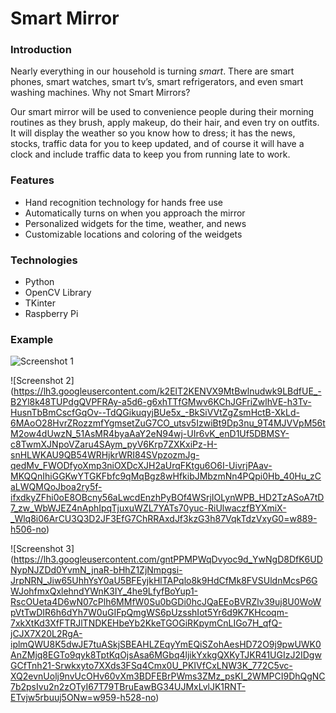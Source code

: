# Smart Mirror

### Introduction
Nearly everything in our household is turning *smart*. There are smart phones, smart watches, smart tv’s, smart refrigerators, and even smart washing machines. Why not Smart Mirrors?

Our smart mirror will be used to convenience people during their morning routines as they brush, apply makeup, do their hair, and even try on outfits. It will display the weather so you know how to dress; it has the news, stocks, traffic data for you to keep updated, and of course it will have a clock and include traffic data to keep you from running late to work.

### Features
- Hand recognition technology for hands free use
- Automatically turns on when you approach the mirror
- Personalized widgets for the time, weather, and news
- Customizable locations and coloring of the weidgets

### Technologies
- Python
- OpenCV Library
- TKinter
- Raspberry Pi

### Example
![Screenshot 1](https://lh3.googleusercontent.com/bMjpvurkiEtT8em2Rol3vYh-2rS2Fv9nwRGTmjZ2xwf7IerykHJWh9TRsHL409wllN0cx35GUSJ62LF3wBg-sq4bTCRuxq-GG5Vlq01nGF1yAYcY6CPPx1PdjGZD8xX99ZLioDYOuMDOQIkbYN1G5s3QdTVIpNTXv3bTBuSwgXYi3eemPxt0GwvokGxMkFkECjzkLM3N4flS2ps3832ooiAk2RZ4yjOyzJ0YM7u1-75heCv7H-ag3IVzz-h_jZXBhk89kCh-pxZPL-6Rh2OQgzEk9k0u2xp9G70p5FNRnjE5ATOwPx5f5DiATljtW4twBHZAoMfCgQPx58UlRqs9jDK3cEH-RnfZY1s-M58mnbgjSV4USB75EeJn1ICYviD5SxxIwTfb4bPkXSy12d7D1y6bv2VuVoAGYe07-EIaRsAZSn_GxwpIYT-aF_wUE49ZehcF50xYtKKuKRLjBu-Hi9PuJ5PfbTTyVTbj7J0bANUtROv0OV4oSWT6bI_-dFse_e9EGSlzmMIvM7cFt1W9tEV_lHfJqNIb2Y6HMLcLBQETWZhesPZsXhAnPXKi6lbxNrqq8tBPtZZMIu8-0x5707Y2anTUhkP0ETdzzLBF_KAFKRI=w1079-h611-no)

![Screenshot 2] (https://lh3.googleusercontent.com/k2ElT2KENVX9MtBwlnudwk9LBdfUE_-B2Yl8k48TUPdgQVPFRAy-a5d6-g6xhTTfGMwv6KChJGFriZwlhVE-h3Tv-HusnTbBmCscfGqOv--TdQGikuqyjBUe5x_-BkSiVVtZgZsmHctB-XkLd-6MAoO28HvrZRozzmfYgmsetZuG7CO_utsv5IzwiBt9Dp3nu_9T4MJVVpM56tM2ow4dUwzN_51AsMR4byaAaY2eN94wj-UIr6vK_enD1Uf5DBMSY-c8TwmXJNpoVZaru4SAym_pyV6Krp7ZXKxiPz-H-snHLWKAU9QB54WRHjkrWRI84SVpzozmJg-qedMv_FWODfyoXmp3niOXDcXJH2aUrqFKtgu6O6I-UivrjPAav-MKQQnIhiGGKwYTGKFbfc9qMqBgz8wHfkibJMbzmNn4PQpi0Hb_40Hu_zCaLWQMQoJboa2ry5f-ifxdkyZFhi0oE8OBcny56aLwcdEnzhPyBOf4WSrjIOLynWPB_HD2TzASoA7tD7_zw_WbWJEZ4nAphIpqTjuxuWZL7YATs70yuc-RiUlwaczfBYXmiX-_Wlq8i06ArCU3Q3D2JF3EfG7ChRRAxdJf3kzG3h87VqkTdzVxyG0=w889-h506-no)

![Screenshot 3] (https://lh3.googleusercontent.com/gntPPMPWqDvyoc9d_YwNgD8DfK6UDNypNJZDd0YvmN_jnaR-bHhZ1ZjNmpgsi-JrpNRN_Jiw65UhhYsY0aU5BFEyjkHlTAPqlo8k9HdCfMk8FVSUldnMcsP6GWJohfmxQxlehndYWnK3IY_4he9LfyfBoYup1-RscOUeta4D6wN07cPlh6MMfW0Su0bGDi0hcJQaEEoBVRZlv39uj8U0WoWpVtTwDIR6h6dYh7W0uGIFpQmgWS6pUzsshIot5Yr6d9K7KHcoqm-7xkXtKd3XfFTRJlTNDKEHbeYb2KkeTGOGiRKpymCnLIGo7H_qfQ-jCJX7X20L2RgA-iplmQWU8K5dwJE7tuASkjSBEAHLZEqyYmEQiSZohAesHD72O9j9pwUWK0AnZMjq8EGTo9qyk8TptKqOjsAsa6MGbq4ljikYxkgQXKyTJKR41UGIzJ2IDgwGCfTnh21-Srwkxyto7XXds3FSq4Cmx0U_PKIVfCxLNW3K_772C5vc-XQ2evnUolj9nvUcOHv60vXm3BDFEBrPWms3ZMz_psKI_2WMPCI9DhQgNC7b2psIvu2n2zOTyI67T79TBruEawBG34UJMxLvlJK1RNT-ETvjw5rbuuj5ONw=w959-h528-no)
